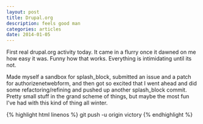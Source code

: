 ```yaml
---
layout: post
title: Drupal.org
description: feels good man
categories: articles
date: 2014-01-05
---
```

First real drupal.org activity today. It came in a flurry once it dawned on me how easy it was. Funny how that works. Everything is intimidating until its not.

Made myself a sandbox for splash_block, submitted an issue and a patch for authorizenetwebform, and then got so excited that I went ahead and did some refactoring/refining and pushed up another splash_block commit. Pretty small stuff in the grand scheme of things, but maybe the most fun I've had with this kind of thing all winter.

{% highlight html linenos %}
git push -u origin victory
{% endhighlight %}